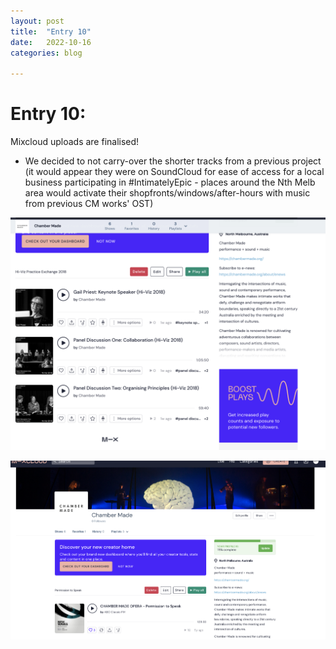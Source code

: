 ```yaml
---
layout: post
title:  "Entry 10"
date:   2022-10-16
categories: blog

---
```


#   Entry 10:

Mixcloud uploads are finalised!
- We decided to not carry-over the shorter tracks from a previous project (it would appear they were on SoundCloud for ease of access for a local business participating in #IntimatelyEpic - places around the Nth Melb area would activate their shopfronts/windows/after-hours with music from previous CM works' OST)

![MC CM taking off](/etc/images/mc-cm01.png)

![MC CM taking offf](/etc/images/mc-cm02.png)




